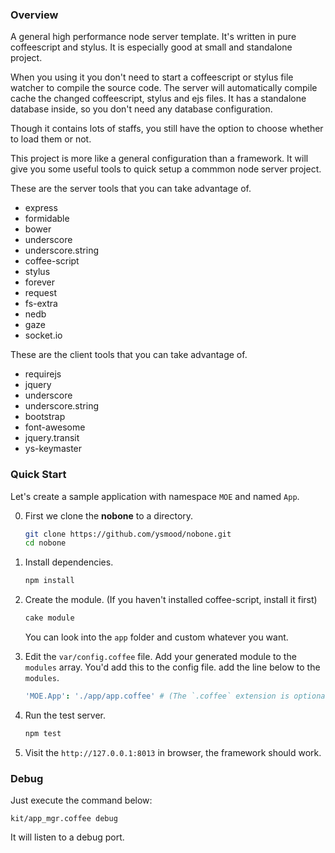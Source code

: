 ### Overview

A general high performance node server template. It's written in pure coffeescript and stylus.
It is especially good at small and standalone project.

When you using it you don't need to start a coffeescript or stylus file watcher to compile the
source code. The server will automatically compile cache the changed coffeescript, stylus and ejs files.
It has a standalone database inside, so you don't need any database configuration.

Though it contains lots of staffs, you still have the option to choose whether to load them or not.

This project is more like a general configuration than a framework.
It will give you some useful tools to quick setup a commmon node server project.

These are the server tools that you can take advantage of.

* express
* formidable
* bower
* underscore
* underscore.string
* coffee-script
* stylus
* forever
* request
* fs-extra
* nedb
* gaze
* socket.io

These are the client tools that you can take advantage of.

* requirejs
* jquery
* underscore
* underscore.string
* bootstrap
* font-awesome
* jquery.transit
* ys-keymaster


### Quick Start

Let's create a sample application with namespace `MOE` and named `App`.

0. First we clone the **nobone** to a directory.

   ```bash
   git clone https://github.com/ysmood/nobone.git
   cd nobone
   ```

0. Install dependencies.

    ```bash
    npm install
    ```
0. Create the module. (If you haven't installed coffee-script, install it first)

    ```bash
    cake module
    ```

    You can look into the `app` folder and custom whatever you want.

0. Edit the `var/config.coffee` file. Add your generated module to the `modules` array. You'd add this to the config file.
   add the line below to the `modules`.

    ```coffee
    'MOE.App': './app/app.coffee' # (The `.coffee` extension is optional.)
    ```

0. Run the test server.

    ```bash
    npm test
    ```

0. Visit the `http://127.0.0.1:8013` in browser, the framework should work.


### Debug

Just execute the command below:

    kit/app_mgr.coffee debug

It will listen to a debug port.
